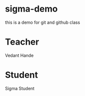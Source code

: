 # sigma-demo
this is a demo for git and github class

# Teacher 
Vedant Hande

# Student
Sigma Student
